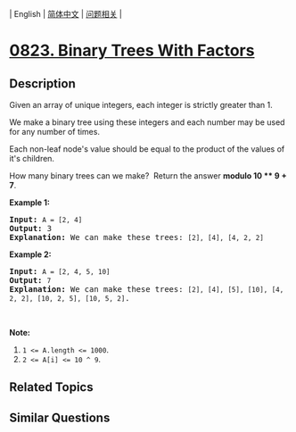 
| English | [简体中文](README.md) | [问题相关](QUESTION.md) |
# [0823. Binary Trees With Factors](https://leetcode-cn.com/problems/binary-trees-with-factors/)
## Description
<p>Given an array of unique integers, each integer is strictly greater than 1.</p>

<p>We make a binary tree using these integers&nbsp;and each number may be used for any number of times.</p>

<p>Each non-leaf node&#39;s&nbsp;value should be equal to the product of the values of it&#39;s children.</p>

<p>How many binary trees can we make?&nbsp; Return the answer <strong>modulo 10 ** 9 + 7</strong>.</p>

<p><strong>Example 1:</strong></p>

<pre>
<strong>Input:</strong> <code>A = [2, 4]</code>
<strong>Output:</strong> 3
<strong>Explanation:</strong> We can make these trees: <code>[2], [4], [4, 2, 2]</code></pre>

<p><strong>Example 2:</strong></p>

<pre>
<strong>Input:</strong> <code>A = [2, 4, 5, 10]</code>
<strong>Output:</strong> <code>7</code>
<strong>Explanation:</strong> We can make these trees: <code>[2], [4], [5], [10], [4, 2, 2], [10, 2, 5], [10, 5, 2]</code>.</pre>

<p>&nbsp;</p>

<p><strong>Note:</strong></p>

<ol>
	<li><code>1 &lt;= A.length &lt;=&nbsp;1000</code>.</li>
	<li><code>2 &lt;=&nbsp;A[i]&nbsp;&lt;=&nbsp;10 ^ 9</code>.</li>
</ol>

## Related Topics

## Similar Questions

